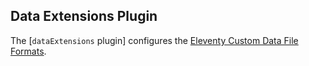 ## Data Extensions Plugin

The [`dataExtensions` plugin] configures the [Eleventy Custom Data File Formats](https://www.11ty.dev/docs/data-custom/).
